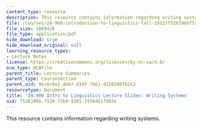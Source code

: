 ```yaml
---
content_type: resource
description: This resource contains information regarding writing systems.
file: /courses/24-900-introduction-to-linguistics-fall-2012/f526196bf53072b093651556de1fd93e_MIT24_900F12_Writing_Sys.pdf
file_size: 2069436
file_type: application/pdf
hide_download: true
hide_download_original: null
learning_resource_types:
- Lecture Notes
license: https://creativecommons.org/licenses/by-nc-sa/4.0/
ocw_type: OCWFile
parent_title: Lecture Summaries
parent_type: CourseSection
parent_uid: 9ec6c0e2-deb7-81df-7b61-d128390fb2e3
resourcetype: Document
title: '24.900 Intro to Linguistics Lecture Slides: Writing Systems'
uid: f526196b-f530-72b0-9365-1556de1fd93e
---
```

This resource contains information regarding writing systems.